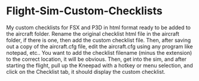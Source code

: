 # Flight-Sim-Custom-Checklists
My custom checklists for FSX and P3D in html format ready to be added to the aircraft folder.
Rename the original checklist html file in the aircraft folder, if there is one, then add the custom checklist file.
Then, after saving out a copy of the aircraft.cfg file, edit the aircraft.cfg using any program like notepad, etc.. You want to add the checklist filename (minus the extension) to the correct location, it will be obvious.
Then, get into the sim, and after starting the flight, pull up the Kneepad with a hotkey or menu selection, and click on the Checklist tab, it should display the custom checklist.

